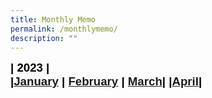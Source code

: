 ```yaml
---
title: Monthly Memo
permalink: /monthlymemo/
description: ""
---
```

<span style="font-size:14.0pt;font-family:Arial;color:black"><b>| 2023 |<span style="font-size:14.0pt;font-family:Arial;color:black"><b><br>
|[January](/files/Monthly%20Memo/Janmemo2023.pdf)
| [February](/files/Monthly%20Memo/Febmemo2023.pdf)
| [March](/files/Monthly%20Memo/Marchmemo2023.pdf)| 
|[April](/files/Monthly%20Memo/aprilmemo.pdf)|</b></span></b></span>